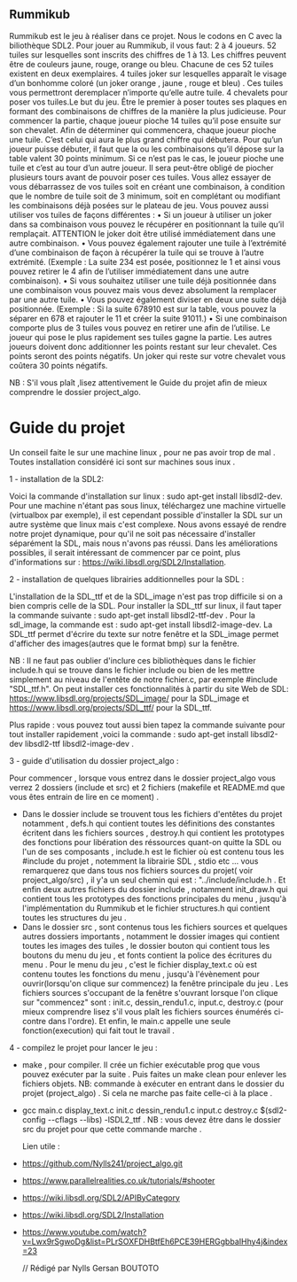 ## Rummikub

Rummikub est le jeu à réaliser dans ce projet. Nous le codons en C avec la biliothèque SDL2. Pour jouer au Rummikub, il vous faut:
2 à 4 joueurs.
52 tuiles sur lesquelles sont inscrits des chiffres de 1 à 13. Les chiffres peuvent être de couleurs jaune, rouge,
orange ou bleu. Chacune de ces 52 tuiles existent en deux exemplaires.
4 tuiles joker sur lesquelles apparaît le visage d’un bonhomme coloré (un joker orange , jaune , rouge et bleu) . Ces tuiles vous permettront deremplacer n’importe qu’elle autre tuile.
4 chevalets pour poser vos tuiles.Le but du jeu.
Être le premier à poser toutes ses plaques en formant des combinaisons de chiffres de la manière la plus judicieuse.
Pour commencer la partie, chaque joueur pioche 14 tuiles qu’il pose ensuite sur son chevalet.
Afin de déterminer qui commencera, chaque joueur pioche une tuile. C’est celui qui aura le plus grand chiffre qui
débutera.
Pour qu’un joueur puisse débuter, il faut que la ou les combinaisons qu’il dépose sur la table valent 30 points minimum.
Si ce n’est pas le cas, le joueur pioche une tuile et c’est au tour d’un autre joueur.
Il sera peut-être obligé de piocher plusieurs tours avant de pouvoir poser ces tuiles.
Vous allez essayer de vous débarrassez de vos tuiles soit en créant une combinaison, à condition que le nombre de tuile
soit de 3 minimum, soit en complétant ou modifiant les combinaisons déjà posées sur le plateau de jeu.
Vous pouvez aussi utiliser vos tuiles de façons différentes :
• Si un joueur à utiliser un joker dans sa combinaison vous pouvez le récupérer en positionnant la tuile qu’il
remplaçait. ATTENTION le joker doit être utilisé immédiatement dans une autre combinaison.
• Vous pouvez également rajouter une tuile à l’extrémité d’une combinaison de façon à récupérer la tuile qui se
trouve à l’autre extrémité. (Exemple : La suite 234 est posée, positionnez le 1 et ainsi vous pouvez retirer le 4
afin de l’utiliser immédiatement dans une autre combinaison).
• Si vous souhaitez utiliser une tuile déjà positionnée dans une combinaison vous pouvez mais vous devez
absolument la remplacer par une autre tuile.
• Vous pouvez également diviser en deux une suite déjà positionnée. (Exemple : Si la suite 678910 est sur la
table, vous pouvez la séparer en 678 et rajouter le 11 et créer la suite 91011.)
• Si une combinaison comporte plus de 3 tuiles vous pouvez en retirer une afin de l’utilise.
Le joueur qui pose le plus rapidement ses tuiles gagne la partie.
Les autres joueurs doivent donc additionner les points restant sur leur chevalet. Ces points seront des points négatifs. Un
joker qui reste sur votre chevalet vous coûtera 30 points négatifs.

NB : S'il vous plaît ,lisez attentivement le Guide du projet afin de mieux comprendre le dossier project_algo.

 # Guide du projet
 
  Un conseil faite le sur une machine linux , pour ne pas avoir trop de mal . Toutes installation considéré ici sont sur machines sous inux . 
 
1 - installation de la SDL2:

 Voici la commande d'installation sur linux  :
  sudo apt-get install libsdl2-dev. Pour une machine n'étant pas sous linux, téléchargez une machine virtuelle (virtualbox par exemple), il est cependant possible d'installer la SDL sur un autre système que linux mais c'est complexe. Nous avons essayé de rendre notre projet dynamique, pour qu'il ne soit pas nécessaire d'installer séparément la SDL, mais nous n'avons pas réussi. Dans les améliorations possibles, il serait intéressant de commencer par ce point, plus d'informations sur : https://wiki.libsdl.org/SDL2/Installation.
  
  2 - installation de quelques librairies additionnelles pour la SDL :
  
  L'installation de la SDL_ttf et de la SDL_image n'est pas trop difficile si on a bien compris celle de la SDL. Pour installer la SDL_ttf sur linux, il faut taper la commande suivante : sudo apt-get install  libsdl2-ttf-dev . Pour la sdl_image, la commande est : sudo apt-get install libsdl2-image-dev. La SDL_ttf permet d'écrire du texte sur notre fenêtre et la SDL_image permet d'afficher des images(autres que le format bmp) sur la fenêtre.
  
  NB : Il ne faut pas oublier d'inclure ces bibliothèques dans le fichier include.h qui se trouve dans le fichier include ou bien de les mettre simplement au niveau de l'entête de notre fichier.c, par exemple #include "SDL_ttf.h". On peut installer ces fonctionnalités à partir du site Web de SDL: https://www.libsdl.org/projects/SDL_image/ pour la SDL_image et https://www.libsdl.org/projects/SDL_ttf/ pour la SDL_ttf.
  
  Plus rapide : vous pouvez tout aussi bien tapez la commande suivante  pour tout installer rapidement ,voici la commande : sudo apt-get install libsdl2-dev libsdl2-ttf libsdl2-image-dev . 
  
  
 3 - guide d'utilisation du dossier project_algo : 
 
 Pour commencer , lorsque vous entrez dans le dossier project_algo vous verrez 2 dossiers (include et src) et 2 fichiers (makefile et README.md que vous êtes entrain de lire en ce moment) .
  - Dans le dossier include se trouvent tous les fichiers d'entêtes du projet notamment , defs.h qui contient toutes les définitions   des constantes écritent dans les fichiers sources , destroy.h qui contient les prototypes des fonctions  pour libération des réssources quant-on quitte la SDL ou l'un de ses composants , include.h est le fichier où est contenu tous les #include du projet , notemment la librairie SDL , stdio etc ... vous remarquerez que dans tous nos fichiers sources du projet( voir project_algo/src) , il y'a un seul chemin qui est : "../include/include.h . Et enfin deux autres fichiers du dossier include , notamment init_draw.h qui contient tous les prototypes des fonctions principales du menu , jusqu'à l'implémentation du Rummikub et le fichier structures.h qui contient toutes les structures du jeu . 
  - Dans le dossier src , sont contenus tous les fichiers sources et quelques autres dossiers importants , notamment le dossier images qui contient toutes les images des tuiles , le dossier bouton qui contient tous les boutons du menu du jeu , et fonts contient la police des écritures du menu . Pour le menu du jeu , c'est le fichier display_text.c où est contenu toutes les fonctions du menu , jusqu'à l'évènement pour ouvrir(lorsqu'on clique sur commencez)  la fenêtre principale du jeu . Les fichiers sources s'occupant de la fenêtre s'ouvrant lorsque l'on clique sur "commencez" sont : init.c, dessin_rendu1.c, input.c, destroy.c (pour mieux comprendre lisez s'il vous plaît les fichiers sources énumérés ci-contre dans l'ordre). Et enfin, le main.c appelle une seule fonction(execution)  qui fait tout le travail .
  
  4 - compilez le projet pour lancer le jeu : 

- make , pour compiler. Il crée un fichier exécutable prog que vous pouvez exécuter par la suite . Puis faites un make clean pour enlever les fichiers objets. 
NB: commande à exécuter en entrant dans le dossier du projet (project_algo) . Si cela ne marche pas faite celle-ci à la place . 

- gcc main.c display_text.c init.c dessin_rendu1.c input.c destroy.c $(sdl2-config --cflags --libs) -lSDL2_ttf  . 
NB : vous devez être dans le dossier src du projet pour que cette commande marche .
  
  Lien utile : 

- https://github.com/Nylls241/project_algo.git

- https://www.parallelrealities.co.uk/tutorials/#shooter

- https://wiki.libsdl.org/SDL2/APIByCategory

- https://wiki.libsdl.org/SDL2/Installation

- https://www.youtube.com/watch?v=Lwx9rSgwoDg&list=PLrSOXFDHBtfEh6PCE39HERGgbbaIHhy4j&index=23
  
  // Rédigé par Nylls Gersan BOUTOTO
